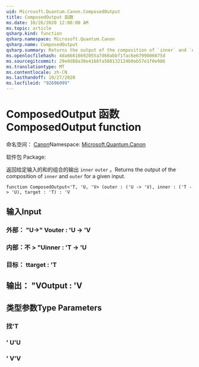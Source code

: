 ```yaml
---
uid: Microsoft.Quantum.Canon.ComposedOutput
title: ComposedOutput 函数
ms.date: 10/26/2020 12:00:00 AM
ms.topic: article
qsharp.kind: function
qsharp.namespace: Microsoft.Quantum.Canon
qsharp.name: ComposedOutput
qsharp.summary: Returns the output of the composition of `inner` and `outer` for a given input.
ms.openlocfilehash: 4da66616692055a7d60abbf1fac6e6799806675d
ms.sourcegitcommit: 29e0d88a30e4166fa580132124b0eb57e1f0e986
ms.translationtype: MT
ms.contentlocale: zh-CN
ms.lasthandoff: 10/27/2020
ms.locfileid: "92696099"
---
```

# <a name="composedoutput-function"></a><span data-ttu-id="bcf29-102">ComposedOutput 函数</span><span class="sxs-lookup"><span data-stu-id="bcf29-102">ComposedOutput function</span></span>

<span data-ttu-id="bcf29-103">命名空间： [Canon](xref:Microsoft.Quantum.Canon)</span><span class="sxs-lookup"><span data-stu-id="bcf29-103">Namespace: [Microsoft.Quantum.Canon](xref:Microsoft.Quantum.Canon)</span></span>

<span data-ttu-id="bcf29-104">软件包 [](https://nuget.org/packages/)</span><span class="sxs-lookup"><span data-stu-id="bcf29-104">Package: [](https://nuget.org/packages/)</span></span>


<span data-ttu-id="bcf29-105">返回给定输入的和的组合的输出 `inner` `outer` 。</span><span class="sxs-lookup"><span data-stu-id="bcf29-105">Returns the output of the composition of `inner` and `outer` for a given input.</span></span>

```qsharp
function ComposedOutput<'T, 'U, 'V> (outer : ('U -> 'V), inner : ('T -> 'U), target : 'T) : 'V
```


## <a name="input"></a><span data-ttu-id="bcf29-106">输入</span><span class="sxs-lookup"><span data-stu-id="bcf29-106">Input</span></span>

### <a name="outer--u---v"></a><span data-ttu-id="bcf29-107">外部： "U->" V</span><span class="sxs-lookup"><span data-stu-id="bcf29-107">outer : 'U -> 'V</span></span>




### <a name="inner--t---u"></a><span data-ttu-id="bcf29-108">内部：不 > "U</span><span class="sxs-lookup"><span data-stu-id="bcf29-108">inner : 'T -> 'U</span></span>




### <a name="target--t"></a><span data-ttu-id="bcf29-109">目标： t</span><span class="sxs-lookup"><span data-stu-id="bcf29-109">target : 'T</span></span>





## <a name="output--v"></a><span data-ttu-id="bcf29-110">输出： "V</span><span class="sxs-lookup"><span data-stu-id="bcf29-110">Output : 'V</span></span>



## <a name="type-parameters"></a><span data-ttu-id="bcf29-111">类型参数</span><span class="sxs-lookup"><span data-stu-id="bcf29-111">Type Parameters</span></span>

### <a name="t"></a><span data-ttu-id="bcf29-112">找</span><span class="sxs-lookup"><span data-stu-id="bcf29-112">'T</span></span>


### <a name="u"></a><span data-ttu-id="bcf29-113">' U</span><span class="sxs-lookup"><span data-stu-id="bcf29-113">'U</span></span>


### <a name="v"></a><span data-ttu-id="bcf29-114">' V</span><span class="sxs-lookup"><span data-stu-id="bcf29-114">'V</span></span>

